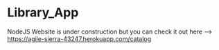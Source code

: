 # Library_App
NodeJS
Website is under construction but you can check it out here --> https://agile-sierra-43247.herokuapp.com/catalog
